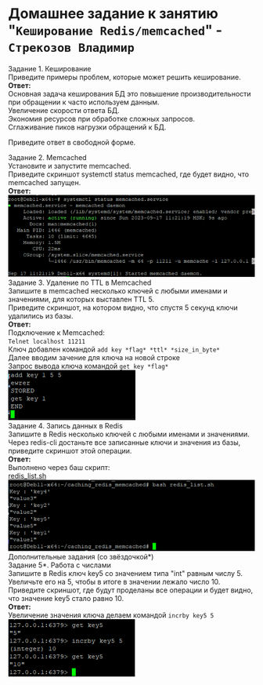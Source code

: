 # Домашнее задание к занятию "`Кеширование Redis/memcached`" - `Стрекозов Владимир`
Задание 1. Кеширование  
Приведите примеры проблем, которые может решить кеширование.  
**Ответ:**  
Основная задача кеширования БД это повышение производительности при обращении к часто используем данным.  
Увеличение скорости ответа БД.  
Экономия ресурсов при обработке сложных запросов.  
Сглаживание пиков нагрузки обращений к БД.  

Приведите ответ в свободной форме.

Задание 2. Memcached  
Установите и запустите memcached.  
Приведите скриншот systemctl status memcached, где будет видно, что memcached запущен.  
**Ответ:**  
![](https://github.com/Svalker1989/caching_redis_memcached/blob/main/Z2.PNG)  
Задание 3. Удаление по TTL в Memcached  
Запишите в memcached несколько ключей с любыми именами и значениями, для которых выставлен TTL 5.  
Приведите скриншот, на котором видно, что спустя 5 секунд ключи удалились из базы.  
**Ответ:**  
Подключение к Memcached:  
`Telnet localhost 11211`  
Ключ добавлен командой `add key *flag* *ttl* *size_in_byte*`  
Далее вводим зачение для ключа на новой строке  
Запрос вывода ключа командой `get key *flag*`  
![](https://github.com/Svalker1989/caching_redis_memcached/blob/main/Z3.PNG)  
Задание 4. Запись данных в Redis  
Запишите в Redis несколько ключей с любыми именами и значениями.  
Через redis-cli достаньте все записанные ключи и значения из базы, приведите скриншот этой операции.  
**Ответ:**  
Выполнено через баш скрипт:  
[redis_list.sh](https://github.com/Svalker1989/caching_redis_memcached/blob/main/redis_list.sh)  
![](https://github.com/Svalker1989/caching_redis_memcached/blob/main/Z4.PNG)  
Дополнительные задания (со звёздочкой*)  
Задание 5*. Работа с числами  
Запишите в Redis ключ key5 со значением типа "int" равным числу 5. Увеличьте его на 5, чтобы в итоге в значении лежало число 10.  
Приведите скриншот, где будут проделаны все операции и будет видно, что значение key5 стало равно 10.  
**Ответ:**  
Увеличение значения ключа делаем командой `incrby key5 5`  
![](https://github.com/Svalker1989/caching_redis_memcached/blob/main/Z5.PNG)
